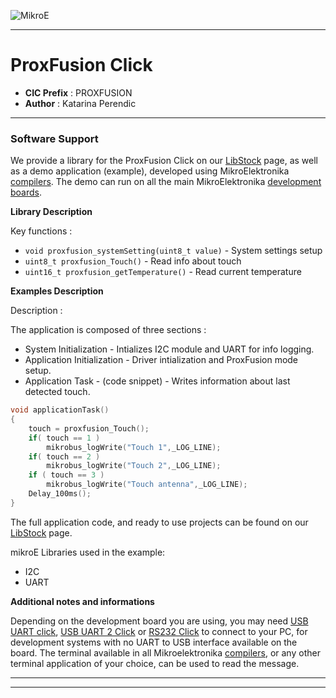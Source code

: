 ![MikroE](http://www.mikroe.com/img/designs/beta/logo_small.png)

---

# ProxFusion Click

- **CIC Prefix**  : PROXFUSION
- **Author**      : Katarina Perendic

---

### Software Support

We provide a library for the ProxFusion Click on our [LibStock](https://libstock.mikroe.com/projects/view/2275/proxfusion-click) 
page, as well as a demo application (example), developed using MikroElektronika 
[compilers](http://shop.mikroe.com/compilers). The demo can run on all the main 
MikroElektronika [development boards](http://shop.mikroe.com/development-boards).

**Library Description**

Key functions :

- ``` void proxfusion_systemSetting(uint8_t value) ``` - System settings setup
- ``` uint8_t proxfusion_Touch() ``` - Read info about touch
- ``` uint16_t proxfusion_getTemperature() ``` - Read current temperature

**Examples Description**

Description :

The application is composed of three sections :

- System Initialization -  Intializes I2C module and UART for info logging.
- Application Initialization -  Driver intialization and ProxFusion mode setup.
- Application Task - (code snippet) - Writes information about last detected touch.


```.c
void applicationTask()
{
    touch = proxfusion_Touch();
    if( touch == 1 )
        mikrobus_logWrite("Touch 1",_LOG_LINE);
    if( touch == 2 )
        mikrobus_logWrite("Touch 2",_LOG_LINE);
    if ( touch == 3 )
        mikrobus_logWrite("Touch antenna",_LOG_LINE);
    Delay_100ms();
}
```

The full application code, and ready to use projects can be found on our 
[LibStock](https://libstock.mikroe.com/projects/view/2275/proxfusion-click) page.

mikroE Libraries used in the example:

- I2C
- UART

**Additional notes and informations**

Depending on the development board you are using, you may need 
[USB UART click](http://shop.mikroe.com/usb-uart-click), 
[USB UART 2 Click](http://shop.mikroe.com/usb-uart-2-click) or 
[RS232 Click](http://shop.mikroe.com/rs232-click) to connect to your PC, for 
development systems with no UART to USB interface available on the board. The 
terminal available in all Mikroelektronika 
[compilers](http://shop.mikroe.com/compilers), or any other terminal application 
of your choice, can be used to read the message.

---
---
